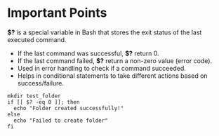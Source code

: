 # Important Points

**$?** is a special variable in Bash that stores the exit status of the last executed command.
- If the last command was successful, **$?** return 0.
- If the last command failed, **$?** return a non-zero value (error code).
- Used in error handling to check if a command succeeded.
- Helps in conditional statements to take different actions based on success/failure.

```
mkdir test_folder
if [[ $? -eq 0 ]]; then
  echo "Folder created successfully!"
else 
  echo "Failed to create folder"
fi
```
